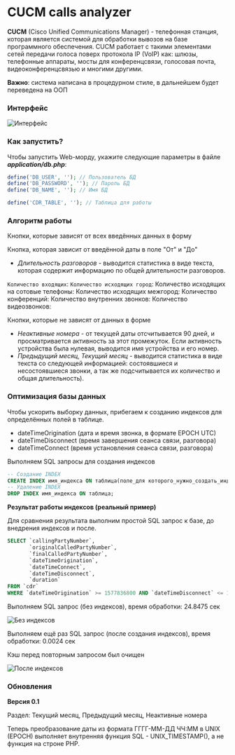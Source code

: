 CUCM calls analyzer
=====================

**CUCM** (Cisco Unified Communications Manager) - телефонная станция, которая является системой для обработки вывозов на базе программного обеспечения. CUCM работает с такими элементами сетей передачи голоса поверх протокола IP (VoIP) как: шлюзы, телефонные аппараты, мосты для конференцсвязи, голосовая почта, видеоконференцсвязью и многими другими.

**Важно**: система написана в процедурном стиле, в дальнейшем будет переведена на ООП

### Интерфейс

![Интерфейс](https://user-images.githubusercontent.com/31792522/74318714-900aff00-4d9f-11ea-8793-2f1f4dfa2ddd.jpg)

### Как запустить?

Чтобы запустить Web-морду, укажите следующие параметры в файле **_application/db.php_**:

```php
define('DB_USER', ''); // Пользователь БД
define('DB_PASSWORD', ''); // Пароль БД
define('DB_NAME', ''); // Имя БД

define('CDR_TABLE', ''); // Таблица для работы
```

### Алгоритм работы

Кнопки, которые зависят от всех введённых данных в форму



Кнопка, которая зависит от введённой даты в поле "От" и "До"

* _Длительность разговоров_ - выводится статистика в виде текста, которая содержит информацию по общей длительности разговоров.

``Количество входящих``:
``Количество исходящих город``:
Количество исходящих на сотовые телефоны: 
Количество исходящих межгород:
Количество конференций:
Количество внутренних звонков:
Количество видеозвонков:

Кнопки, которые не зависят от данных в форме

* _Неактивные номера_ - от текущей даты отсчитывается 90 дней, и просматривается активность за этот промежуток. Если активность устройства была нулевая, выводится имя устройства и его номер.
* _Предыдущий месяц_, _Текущий месяц_ - выводится статистика в виде текста со следующей информацией: состоявшиеся и несостоявшиеся звонки, а так же подсчитывается их количество и общая длительность).

### Оптимизация базы данных

Чтобы ускорить выборку данных, прибегаем к созданию индексов для определённых полей в таблице.

* dateTimeOrigination (дата и время звонка, в формате EPOCH UTC)
* dateTimeDisconnect (время завершения сеанса связи, разговора)
* dateTimeConnect (время установления сеанса связи, разговора)

Выполняем SQL запросы для создания индексов

```sql
-- Создание INDEX
CREATE INDEX имя_индекса ON таблица(поле_для которого_нужно_создать_индекс);
-- Удаление INDEX
DROP INDEX имя_индекса ON таблица;
```

**Результат работы индексов (реальный пример)**

Для сравнения результата выполним простой SQL запрос к базе, до внедрения индексов и после.

```sql
SELECT `callingPartyNumber`,
	   `originalCalledPartyNumber`,
	   `finalCalledPartyNumber`,
	   `dateTimeOrigination`,
	   `dateTimeConnect`,
	   `dateTimeDisconnect`,
	   `duration` 
FROM `cdr` 
WHERE `dateTimeOrigination` >= 1577836800 AND `dateTimeDisconnect` <= 1580342400;
```

Выполняем SQL запрос (без индексов), время обработки: 24.8475 сек

![Без индексов](https://user-images.githubusercontent.com/31792522/74313064-c8591000-4d94-11ea-899e-96c722da15c1.jpg)

Выполняем ещё раз SQL запрос (после создания индексов), время обработки: 0.0024 сек

Кэш перед повторным запросом был очищен

![После индексов](https://user-images.githubusercontent.com/31792522/74313077-cd1dc400-4d94-11ea-9e74-dc0687fa0d02.jpg)


### Обновления

**Версия 0.1**

Раздел: Текущий месяц, Предыдущий месяц, Неактивные номера

Теперь преобразование даты из формата ГГГГ-ММ-ДД ЧЧ:ММ в UNIX (EPOCH) выполняет внутренняя функция SQL - UNIX_TIMESTAMP(), а не функция на строне PHP.